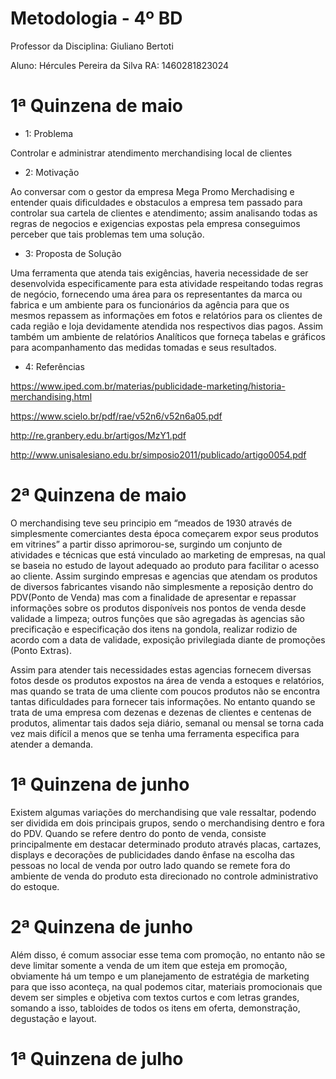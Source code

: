   # Metodologia - 4º BD
  
Professor da Disciplina: Giuliano Bertoti 

Aluno: Hércules Pereira da Silva
RA: 1460281823024


# 1ª Quinzena de maio

 - 1: Problema
 
  Controlar e administrar atendimento merchandising local de clientes
  
 - 2: Motivação
 
 Ao conversar com o gestor da empresa Mega Promo Merchadising e entender quais dificuldades e obstaculos a empresa tem passado para controlar sua cartela de clientes e atendimento; assim analisando todas as regras de negocios e exigencias expostas pela empresa conseguimos perceber que tais problemas tem uma solução.
 
 - 3: Proposta de Solução
 
 Uma ferramenta que atenda tais exigências, haveria necessidade de ser desenvolvida especificamente para esta atividade respeitando todas regras de negócio, fornecendo uma área para os representantes da marca ou fabrica e um ambiente para os funcionários da agência para que os mesmos repassem as informações em fotos e relatórios para os clientes de cada região e loja devidamente atendida nos respectivos dias pagos. Assim também um ambiente de relatórios Analíticos que forneça tabelas e gráficos para acompanhamento das medidas tomadas e seus resultados.
 
 - 4: Referências
 
 https://www.iped.com.br/materias/publicidade-marketing/historia-merchandising.html
 
 https://www.scielo.br/pdf/rae/v52n6/v52n6a05.pdf
 
 http://re.granbery.edu.br/artigos/MzY1.pdf
 
 http://www.unisalesiano.edu.br/simposio2011/publicado/artigo0054.pdf



# 2ª Quinzena de maio

O merchandising teve seu principio em “meados de 1930 através de simplesmente comerciantes desta época começarem expor seus produtos em vitrines” a partir disso aprimorou-se, surgindo um conjunto de atividades e técnicas que está vinculado ao marketing de empresas, na qual se baseia no estudo de layout adequado ao produto para facilitar o acesso ao cliente. Assim surgindo empresas e agencias que atendam os produtos de diversos fabricantes visando não simplesmente a reposição dentro do PDV(Ponto de Venda) mas com a finalidade de apresentar e repassar informações sobre os produtos disponíveis nos pontos de venda desde validade a limpeza; outros funções que são agregadas às agencias são precificação e especificação dos itens na gondola, realizar rodizio de acordo com a data de validade, exposição privilegiada diante de promoções (Ponto Extras).

Assim para atender tais necessidades estas agencias fornecem diversas fotos desde os produtos expostos na área de venda a estoques e relatórios, mas quando se trata de uma cliente com poucos produtos não se encontra tantas dificuldades para fornecer tais informações. No entanto quando se trata de uma empresa com dezenas e dezenas de clientes e centenas de produtos, alimentar tais dados seja diário, semanal ou mensal se torna cada vez mais difícil a menos que se tenha uma ferramenta especifica para atender a demanda.


# 1ª Quinzena de junho
 
Existem algumas variações do merchandising que vale ressaltar, podendo ser dividida em dois principais grupos, sendo o merchandising dentro e fora do PDV. Quando se refere dentro do ponto de venda, consiste principalmente em destacar determinado produto através placas, cartazes, displays e decorações de publicidades dando ênfase na escolha das pessoas no local de venda por outro lado quando se remete fora do ambiente de venda do produto esta direcionado no controle administrativo do estoque.

# 2ª Quinzena de junho

Além disso, é comum associar esse tema com promoção, no entanto não se deve limitar somente a venda de um item que esteja em promoção, obviamente há um tempo e um planejamento de estratégia de marketing para que isso aconteça, na qual podemos citar, materiais promocionais que devem ser simples e objetiva com textos curtos e com letras grandes, somando a isso, tabloides de todos os itens em oferta, demonstração, degustação e layout.

# 1ª Quinzena de julho
